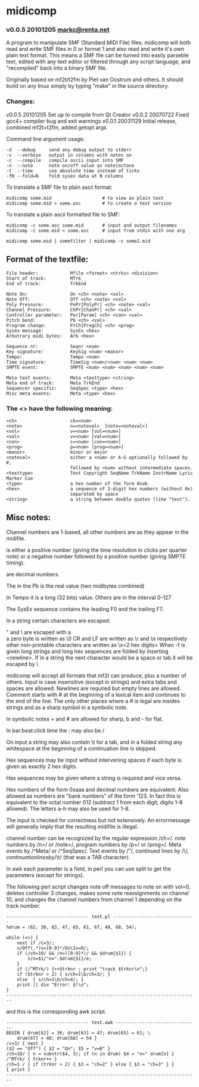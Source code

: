# midicomp

### v0.0.5 20101205 markc@renta.net

A program to manipulate SMF (Standard MIDI File) files. midicomp will
both read and write SMF files in 0 or format 1 and also read and write
it's own plain text format. This means a SMF file can be turned into
easily parseble text, edited with any text editor or filtered through
any script language, and "recompiled" back into a binary SMF file.

Originally based on mf2t/t2fm by Piet van Oostrum and others. It should
build on any linux simply by typing "make" in the source directory.

### Changes:

v0.0.5 20101205 Set up to compile from Qt Creator
v0.0.2 20070722 Fixed gcc4+ compiler bug and exit warnings
v0.0.1 20031129 Initial release, combined mf2t+t2fm, added getopt args

Command line argument usage:

    -d  --debug     send any debug output to stderr
    -v  --verbose   output in columns with notes on
    -c  --compile   compile ascii input into SMF
    -n  --note      note on/off value as note|octave
    -t  --time      use absolute time instead of ticks
    -fN --fold=N    fold sysex data at N columns

To translate a SMF file to plain ascii format:

    midicomp some.mid                   # to view as plain text
    midicomp some.mid > some.asc        # to create a text version

To translate a plain ascii formatted file to SMF:

    midicomp -c some.asc some.mid       # input and output filenames
    midicomp -c some.mid < some.asc     # input from stdin with one arg

    midicomp some.mid | somefilter | midicomp -c some2.mid

## Format of the textfile:

    File header:            Mfile <format> <ntrks> <division>
    Start of track:         MTrk
    End of track:           TrkEnd

    Note On:                On <ch> <note> <vol>
    Note Off:               Off <ch> <note> <vol>
    Poly Pressure:          PoPr[PolyPr] <ch> <note> <val>
    Channel Pressure:       ChPr[ChanPr] <ch> <val>
    Controller parameter:   Par[Param] <ch> <con> <val>
    Pitch bend:             Pb <ch> <val>
    Program change:         PrCh[ProgCh] <ch> <prog>
    Sysex message:          SysEx <hex>
    Arbutrary midi bytes:   Arb <hex>

    Sequence nr:            Seqnr <num>
    Key signature:          KeySig <num> <manor>
    Tempo:                  Tempo <num>
    Time signature:         TimeSig <num>/<num> <num> <num>
    SMPTE event:            SMPTE <num> <num> <num> <num> <num>

    Meta text events:       Meta <texttype> <string>
    Meta end of track:      Meta TrkEnd
    Sequencer specific:     SeqSpec <type> <hex>
    Misc meta events:       Meta <type> <hex>

### The <> have the following meaning:

    <ch>                    ch=<num>
    <note>                  n=<noteval>  [note=<noteval>]
    <vol>                   v=<num> [vol=<num>]
    <val>                   v=<num> [val=<num>]
    <con>                   c=<num> [con=<num>]
    <prog>                  p=<num> [prog=<num>]
    <manor>                 minor or major
    <noteval>               either a <num> or A-G optionally followed by #,
                            followed by <num> without intermediate spaces.
    <texttype>              Text Copyright SeqName TrkName InstrName Lyric Marker Cue
    <type>                  a hex number of the form 0xab
    <hex>                   a sequence of 2-digit hex numbers (without 0x)
                            separated by space
    <string>                a string between double quotes (like "text").

## Misc notes:

Channel numbers are 1-based, all other numbers are as they appear in the
midifile.

<division> is either a positive number (giving the time resolution in
clicks per quarter note) or a negative number followed by a positive
number (giving SMPTE timing).

<format> <ntrks> <num> are decimal numbers.

The <num> in the Pb is the real value (two midibytes combined)

In Tempo it is a long (32 bits) value. Others are in the interval 0-127

The SysEx sequence contains the leading F0 and the trailing F7.

In a string certain characters are escaped:

" and \ are escaped with a \
a zero byte is written as \0
CR and LF are written as \r and \n respectively
other non-printable characters are written as \x<2 hex digits>
When -f is given long strings and long hex sequences are folded by inserting
\<newline><tab>. If in a string the next character would be a space or
tab it will be escaped by \

midicomp will accept all formats that mf2t can produce, plus a number of
others. Input is case insensitive (except in strings) and extra tabs and
spaces are allowed. Newlines are required but empty lines are allowed.
Comment starts with # at the beginning of a lexical item and continues
to the end of the line. The only other places where a # is legal are
insides strings and as a sharp symbol in a symbolic note.

In symbolic notes + and # are allowed for sharp, b and - for flat.

In bar:beat:click time the : may also be /

On input a string may also contain \t for a tab, and in a folded
string any whitespace at the beginning of a continuation line is skipped.

Hex sequences may be input without intervening spaces if each byte is
given as exactly 2 hex digits.

Hex sequences may be given where a string is required and vice versa.

Hex numbers of the form 0xaaa and decimal numbers are equivalent.
Also allowed as numbers are "bank numbers" of the form '123. In fact
this is equivalent to the octal number 012 (subtract 1 from each
digit, digits 1-8 allowed). The letters a-h may also be used for 1-8.

The input is checked for correctness but not extensively. An
errormessage will generally imply that the resulting midifile is illegal.

channel number can be recognized by the regular expression /ch=/.
note numbers by /n=/ or /note=/, program numbers by /p=/ or /prog=/.
Meta events by /^Meta/ or /^SeqSpec/.
Text events by /"/, continued lines by /\\$/, continuation lines by /$\t/
(that was a TAB character).

In awk each parameter is a field, in perl you can use split to get the
parameters (except for strings).

The following perl script changes note off messages to note on with
vol=0, deletes controller 3 changes, makes some note reassignments on
channel 10, and changes the channel numbers from channel 1 depending
on the track number.

    ------------------------------- test.pl -------------------------------
    %drum = (62, 36, 63, 47, 65, 61, 67, 40, 68, 54);

    while (<>) {
        next if /c=3/;
        s/Off(.*)v=[0-9]*/On\1v=0/;
        if (/ch=10/ && /n=([0-9]*)/ && $drum{$1}) {
            s/n=$1/"n=".$drum{$1}/e;
        }
        if (/^MTrk/) {++$trknr ; print "track $trknr\n";}
        if ($trknr > 2) { s/ch=1\b/ch=3/; }
        else  { s/ch=1\b/ch=4/; }
        print || die "Error: $!\n";
    }
    ------------------------------------------------------------------------

and this is the corresponding awk script.

    ------------------------------- test.awk -------------------------------
    BEGIN { drum[62] = 36; drum[63] = 47; drum[65] = 61; \
        drum[67] = 40; drum[68] = 54 }
    /c=3/ { next }
    ($2 == "Off") { $2 = "On"; $5 = "v=0" }
    /ch=10/ { n = substr($4, 3); if (n in drum) $4 = "n=" drum[n] }
    /^MTrk/ { trknr++ }
    /ch=1 / { if (trknr > 2) { $3 = "ch=2" } else { $3 = "ch=3" } }
    { print }
    ------------------------------------------------------------------------
